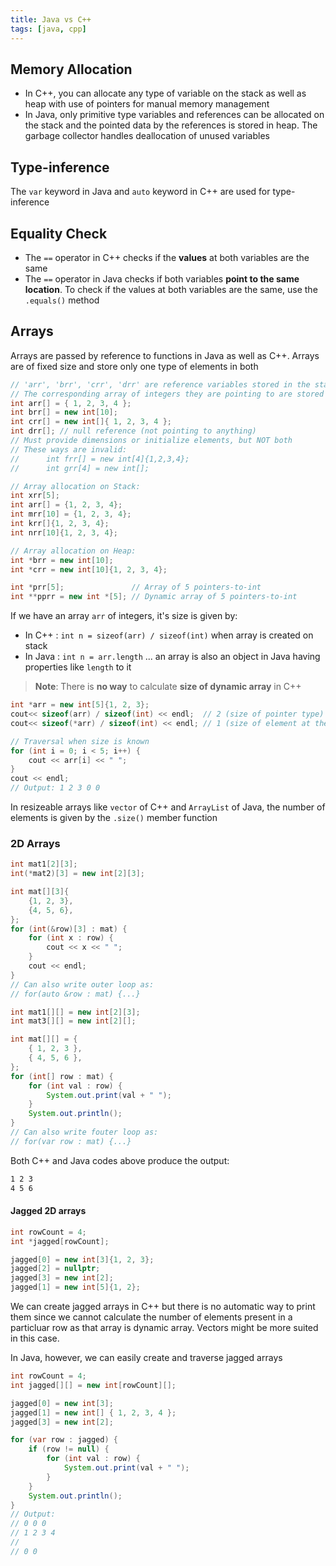 ```yaml
---
title: Java vs C++
tags: [java, cpp]
---
```


## Memory Allocation

- In C++, you can allocate any type of variable on the stack as well as heap with use of pointers for manual memory management
- In Java, only primitive type variables and references can be allocated on the stack and the pointed data by the references is stored in heap. The garbage collector handles deallocation of unused variables

## Type-inference

The `var` keyword in Java and `auto` keyword in C++ are used for type-inference

## Equality Check

- The `==` operator in C++ checks if the **values** at both variables are the same
- The `==` operator in Java checks if both variables **point to the same location**. To check if the values at both variables are the same, use the `.equals()` method

## Arrays

Arrays are passed by reference to functions in Java as well as C++. Arrays are of fixed size and store only one type of elements in both

```java title="Arrays in Java"
// 'arr', 'brr', 'crr', 'drr' are reference variables stored in the stack
// The corresponding array of integers they are pointing to are stored in the heap
int arr[] = { 1, 2, 3, 4 };
int brr[] = new int[10];
int crr[] = new int[]{ 1, 2, 3, 4 };
int drr[]; // null reference (not pointing to anything)
// Must provide dimensions or initialize elements, but NOT both
// These ways are invalid:
//      int frr[] = new int[4]{1,2,3,4};
//      int grr[4] = new int[];
```

```cpp title="Arrays in C++"
// Array allocation on Stack:
int xrr[5];
int arr[] = {1, 2, 3, 4};
int mrr[10] = {1, 2, 3, 4};
int krr[]{1, 2, 3, 4};
int nrr[10]{1, 2, 3, 4};

// Array allocation on Heap:
int *brr = new int[10];
int *crr = new int[10]{1, 2, 3, 4};

int *prr[5];               // Array of 5 pointers-to-int
int **pprr = new int *[5]; // Dynamic array of 5 pointers-to-int
```

If we have an array `arr` of integers, it's size is given by:

- In C++ : `int n = sizeof(arr) / sizeof(int)` when array is created on stack
- In Java : `int n = arr.length` ... an array is also an object in Java having properties like `length` to it

> **Note**: There is **no way** to calculate **size of dynamic array** in C++

```cpp title="C++ Dynamic array traversal"
int *arr = new int[5]{1, 2, 3};
cout<< sizeof(arr) / sizeof(int) << endl;  // 2 (size of pointer type)
cout<< sizeof(*arr) / sizeof(int) << endl; // 1 (size of element at the address it pointed to)

// Traversal when size is known
for (int i = 0; i < 5; i++) {
    cout << arr[i] << " ";
}
cout << endl;
// Output: 1 2 3 0 0
```

In resizeable arrays like `vector` of C++ and `ArrayList` of Java, the number of elements is given by the `.size()` member function

### 2D Arrays

```cpp title="2D array in C++"
int mat1[2][3];
int(*mat2)[3] = new int[2][3];

int mat[][3]{
    {1, 2, 3},
    {4, 5, 6},
};
for (int(&row)[3] : mat) {
    for (int x : row) {
        cout << x << " ";
    }
    cout << endl;
}
// Can also write outer loop as:
// for(auto &row : mat) {...}
```

```java title="2D array in Java"
int mat1[][] = new int[2][3];
int mat3[][] = new int[2][];

int mat[][] = {
    { 1, 2, 3 },
    { 4, 5, 6 },
};
for (int[] row : mat) {
    for (int val : row) {
        System.out.print(val + " ");
    }
    System.out.println();
}
// Can also write fouter loop as:
// for(var row : mat) {...}
```

Both C++ and Java codes above produce the output:

```txt
1 2 3
4 5 6
```

#### Jagged 2D arrays

```cpp title="Jagged 2D array in C++"
int rowCount = 4;
int *jagged[rowCount];

jagged[0] = new int[3]{1, 2, 3};
jagged[2] = nullptr;
jagged[3] = new int[2];
jagged[1] = new int[5]{1, 2};
```

We can create jagged arrays in C++ but there is no automatic way to print them since we cannot calculate the number of elements present in a particluar row as that array is dynamic array. Vectors might be more suited in this case.

In Java, however, we can easily create and traverse jagged arrays

```java title="Jagged 2D array in Java"
int rowCount = 4;
int jagged[][] = new int[rowCount][];

jagged[0] = new int[3];
jagged[1] = new int[] { 1, 2, 3, 4 };
jagged[3] = new int[2];

for (var row : jagged) {
    if (row != null) {
        for (int val : row) {
            System.out.print(val + " ");
        }
    }
    System.out.println();
}
// Output:
// 0 0 0
// 1 2 3 4
//
// 0 0
```
